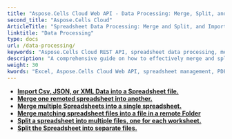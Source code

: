 ```yaml
---
title: "Aspose.Cells Cloud Web API - Data Processing: Merge, Split, and Import Data."
second_title: "Aspose.Cells Cloud"
ArticleTitle: "Spreadsheet Data Processing: Merge and Split, and Import Data."
linktitle: "Data Processing"
type: docs
url: /data-processing/
keywords: "Aspose.Cells Cloud REST API, spreadsheet data processing, merge, split, import data."
description: "A comprehensive guide on how to effectively merge and split spreadsheet data using Aspose.Cells Cloud REST API."
weight: 30
kwords: "Excel, Aspose.Cells Cloud Web API, spreadsheet management, PDF, CSV, JSON, Markdown, developer documentation, data manipulation, cloud services"
---
```


- **[Import Csv, JSON, or XML Data into a Spreadsheet file.](https://docs.aspose.cloud/cells/import-data-into-spreadsheet/)**
- **[Merge one remoted spreadsheet into another.](https://docs.aspose.cloud/cells/merge-remote-spreadsheet/)**
- **[Merge multiple Spreadsheets into a single spreadsheet.](https://docs.aspose.cloud/cells/merge-spreadsheets/)**
- **[Merge matching spreadsheet files into a file in a remote Folder](https://docs.aspose.cloud/cells/merge-spreadsheets-in-remote-folder/)**
- **[Split a spreadsheet into multiple files, one for each worksheet.](https://docs.aspose.cloud/cells/split-remote-spreadsheet/)**
- **[Split the Spreadsheet into separate files.](https://docs.aspose.cloud/cells/split-spreadsheet/)**

